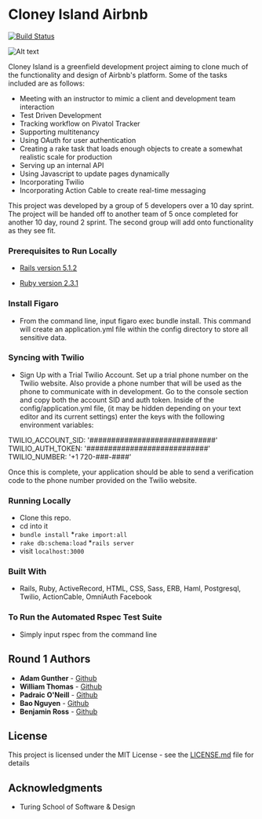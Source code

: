 # Cloney Island Airbnb

[![Build Status](https://semaphoreci.com/api/v1/rongxanh88/cloney_island_airbnb/branches/development/shields_badge.svg)](https://semaphoreci.com/rongxanh88/cloney_island_airbnb)

![Alt text](https://github.com/rongxanh88/cloney_island_airbnb/blob/development/app/screen_shots/first_homepage_shot.png?raw=true "Cloney Island Airbnb Homepage")

Cloney Island is a greenfield development project aiming to clone much of the functionality and design of Airbnb's platform. Some of the tasks included are as follows:

  * Meeting with an instructor to mimic a client and development team interaction
  * Test Driven Development
  * Tracking workflow on Pivatol Tracker
  * Supporting multitenancy
  * Using OAuth for user authentication
  * Creating a rake task that loads enough objects to create a somewhat realistic scale for production
  * Serving up an internal API
  * Using Javascript to update pages dynamically
  * Incorporating Twilio
  * Incorporating Action Cable to create real-time messaging

This project was developed by a group of 5 developers over a 10 day sprint. The project will be handed off to another team of 5 once completed for another 10 day, round 2 sprint. The second group will add onto functionality as they see fit.


### Prerequisites to Run Locally

  * [Rails version 5.1.2](http://installrails.com/)

  * [Ruby version 2.3.1](https://www.ruby-lang.org/en/documentation/installation/)
  
### Install Figaro

  * From the command line, input figaro exec bundle install. This command will create an application.yml file within the config directory to store all sensitive data. 
  
### Syncing with Twilio

  * Sign Up with a Trial Twilio Account. Set up a trial phone number on the Twilio website. Also provide a phone number that will be used as the phone to communicate with in development. Go to the console section and copy both the account SID and auth token. Inside of the config/application.yml file, (it may be hidden depending on your text editor and its current settings) enter the keys with the following environment variables:
  
TWILIO_ACCOUNT_SID: '#############################'  
TWILIO_AUTH_TOKEN: '############################'  
TWILIO_NUMBER: '+1 720-###-####'  

Once this is complete, your application should be able to send a verification code to the phone number provided on the Twilio website.

### Running Locally

  * Clone this repo.
  * cd into it
  * ```bundle install```
  *```rake import:all```
  * ```rake db:schema:load```
  *```rails server```
  * visit ```localhost:3000```

### Built With

 * Rails, Ruby, ActiveRecord, HTML, CSS, Sass, ERB, Haml, Postgresql, Twilio, ActionCable, OmniAuth Facebook

### To Run the Automated Rspec Test Suite

 * Simply input rspec from the command line

## Round 1 Authors

* **Adam Gunther** - [Github](https://github.com/adamgunther1)
* **William Thomas** - [Github](https://github.com/wthoma22)
* **Padraic O'Neill** - [Github](https://github.com/podoglyph)
* **Bao Nguyen** - [Github](https://github.com/rongxanh88)
* **Benjamin Ross** - [Github](https://github.com/Benja-Ross)

## License

This project is licensed under the MIT License - see the [LICENSE.md](LICENSE.md) file for details

## Acknowledgments

* Turing School of Software & Design



